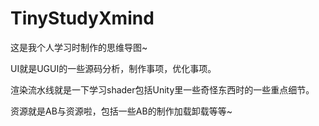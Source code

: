 # TinyStudyXmind
这是我个人学习时制作的思维导图~

UI就是UGUI的一些源码分析，制作事项，优化事项。

渲染流水线就是一下学习shader包括Unity里一些奇怪东西时的一些重点细节。

资源就是AB与资源啦，包括一些AB的制作加载卸载等等~
